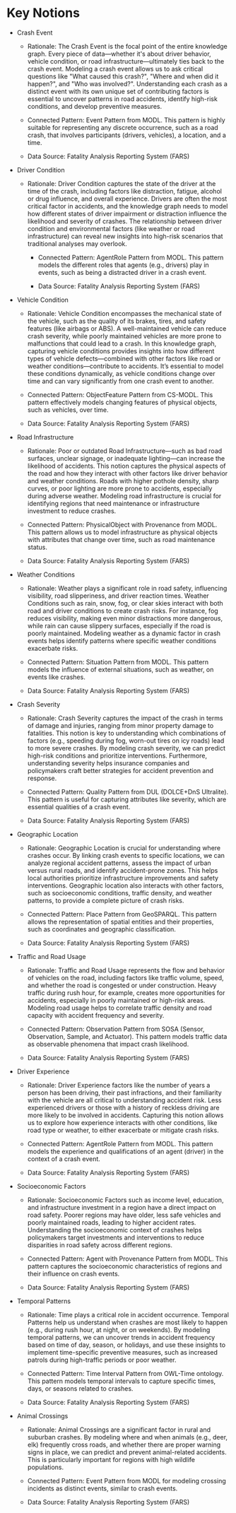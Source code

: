 # Key Notions
* Crash Event

  * Rationale: The Crash Event is the focal point of the entire knowledge graph. Every piece of data—whether it's about driver behavior, vehicle condition, or road infrastructure—ultimately ties back to the crash event. Modeling a crash event allows us to ask critical questions like "What caused this crash?", "Where and when did it happen?", and "Who was involved?". Understanding each crash as a distinct event with its own unique set of contributing factors is essential to uncover patterns in road accidents, identify high-risk conditions, and develop preventive measures.

  * Connected Pattern: Event Pattern from MODL. This pattern is highly suitable for representing any discrete occurrence, such as a road crash, that involves participants (drivers, vehicles), a location, and a time.

  * Data Source: Fatality Analysis Reporting System (FARS)

* Driver Condition

  * Rationale: Driver Condition captures the state of the driver at the time of the crash, including factors like distraction, fatigue, alcohol or drug influence, and overall experience. Drivers are often the most critical factor in accidents, and the knowledge graph needs to model how different states of driver impairment or distraction influence the likelihood and severity of crashes. The relationship between driver condition and environmental factors (like weather or road infrastructure) can reveal new insights into high-risk scenarios that traditional analyses may overlook.

    * Connected Pattern: AgentRole Pattern from MODL. This pattern models the different roles that agents (e.g., drivers) play in events, such as being a distracted driver in a crash event.
        
    * Data Source: Fatality Analysis Reporting System (FARS)

* Vehicle Condition

  * Rationale: Vehicle Condition encompasses the mechanical state of the vehicle, such as the quality of its brakes, tires, and safety features (like airbags or ABS). A well-maintained vehicle can reduce crash severity, while poorly maintained vehicles are more prone to malfunctions that could lead to a crash. In this knowledge graph, capturing vehicle conditions provides insights into how different types of vehicle defects—combined with other factors like road or weather conditions—contribute to accidents. It’s essential to model these conditions dynamically, as vehicle conditions change over time and can vary significantly from one crash event to another.

  * Connected Pattern: ObjectFeature Pattern from CS-MODL. This pattern effectively models changing features of physical objects, such as vehicles, over time.

  * Data Source: Fatality Analysis Reporting System (FARS)

* Road Infrastructure

  * Rationale: Poor or outdated Road Infrastructure—such as bad road surfaces, unclear signage, or inadequate lighting—can increase the likelihood of accidents. This notion captures the physical aspects of the road and how they interact with other factors like driver behavior and weather conditions. Roads with higher pothole density, sharp curves, or poor lighting are more prone to accidents, especially during adverse weather. Modeling road infrastructure is crucial for identifying regions that need maintenance or infrastructure investment to reduce crashes.

  * Connected Pattern: PhysicalObject with Provenance from MODL. This pattern allows us to model infrastructure as physical objects with attributes that change over time, such as road maintenance status.

  * Data Source: Fatality Analysis Reporting System (FARS)

* Weather Conditions

  * Rationale: Weather plays a significant role in road safety, influencing visibility, road slipperiness, and driver reaction times. Weather Conditions such as rain, snow, fog, or clear skies interact with both road and driver conditions to create crash risks. For instance, fog reduces visibility, making even minor distractions more dangerous, while rain can cause slippery surfaces, especially if the road is poorly maintained. Modeling weather as a dynamic factor in crash events helps identify patterns where specific weather conditions exacerbate risks.

  * Connected Pattern: Situation Pattern from MODL. This pattern models the influence of external situations, such as weather, on events like crashes.

  * Data Source: Fatality Analysis Reporting System (FARS)

* Crash Severity

  * Rationale: Crash Severity captures the impact of the crash in terms of damage and injuries, ranging from minor property damage to fatalities. This notion is key to understanding which combinations of factors (e.g., speeding during fog, worn-out tires on icy roads) lead to more severe crashes. By modeling crash severity, we can predict high-risk conditions and prioritize interventions. Furthermore, understanding severity helps insurance companies and policymakers craft better strategies for accident prevention and response.

  * Connected Pattern: Quality Pattern from DUL (DOLCE+DnS Ultralite). This pattern is useful for capturing attributes like severity, which are essential qualities of a crash event.

  * Data Source: Fatality Analysis Reporting System (FARS)

* Geographic Location

  * Rationale: Geographic Location is crucial for understanding where crashes occur. By linking crash events to specific locations, we can analyze regional accident patterns, assess the impact of urban versus rural roads, and identify accident-prone zones. This helps local authorities prioritize infrastructure improvements and safety interventions. Geographic location also interacts with other factors, such as socioeconomic conditions, traffic density, and weather patterns, to provide a complete picture of crash risks.

  * Connected Pattern: Place Pattern from GeoSPARQL. This pattern allows the representation of spatial entities and their properties, such as coordinates and geographic classification.

  * Data Source: Fatality Analysis Reporting System (FARS)

* Traffic and Road Usage

  * Rationale: Traffic and Road Usage represents the flow and behavior of vehicles on the road, including factors like traffic volume, speed, and whether the road is congested or under construction. Heavy traffic during rush hour, for example, creates more opportunities for accidents, especially in poorly maintained or high-risk areas. Modeling road usage helps to correlate traffic density and road capacity with accident frequency and severity.

  * Connected Pattern: Observation Pattern from SOSA (Sensor, Observation, Sample, and Actuator). This pattern models traffic data as observable phenomena that impact crash likelihood.

  * Data Source: Fatality Analysis Reporting System (FARS)

* Driver Experience

  * Rationale: Driver Experience factors like the number of years a person has been driving, their past infractions, and their familiarity with the vehicle are all critical to understanding accident risk. Less experienced drivers or those with a history of reckless driving are more likely to be involved in accidents. Capturing this notion allows us to explore how experience interacts with other conditions, like road type or weather, to either exacerbate or mitigate crash risks.

  * Connected Pattern: AgentRole Pattern from MODL. This pattern models the experience and qualifications of an agent (driver) in the context of a crash event.

  * Data Source: Fatality Analysis Reporting System (FARS)

* Socioeconomic Factors

  * Rationale: Socioeconomic Factors such as income level, education, and infrastructure investment in a region have a direct impact on road safety. Poorer regions may have older, less safe vehicles and poorly maintained roads, leading to higher accident rates. Understanding the socioeconomic context of crashes helps policymakers target investments and interventions to reduce disparities in road safety across different regions.

  * Connected Pattern: Agent with Provenance Pattern from MODL. This pattern captures the socioeconomic characteristics of regions and their influence on crash events.

  * Data Source: Fatality Analysis Reporting System (FARS)

* Temporal Patterns

  * Rationale: Time plays a critical role in accident occurrence. Temporal Patterns help us understand when crashes are most likely to happen (e.g., during rush hour, at night, or on weekends). By modeling temporal patterns, we can uncover trends in accident frequency based on time of day, season, or holidays, and use these insights to implement time-specific preventive measures, such as increased patrols during high-traffic periods or poor weather.

  * Connected Pattern: Time Interval Pattern from OWL-Time ontology. This pattern models temporal intervals to capture specific times, days, or seasons related to crashes.

  * Data Source: Fatality Analysis Reporting System (FARS)

* Animal Crossings

  * Rationale: Animal Crossings are a significant factor in rural and suburban crashes. By modeling where and when animals (e.g., deer, elk) frequently cross roads, and whether there are proper warning signs in place, we can predict and prevent animal-related accidents. This is particularly important for regions with high wildlife populations.

  * Connected Pattern: Event Pattern from MODL for modeling crossing incidents as distinct events, similar to crash events.

  * Data Source: Fatality Analysis Reporting System (FARS)
